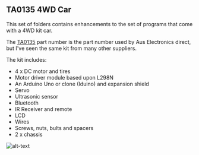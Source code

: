 ## TA0135 4WD Car

This set of folders contains enhancements to the set of programs that come with a 4WD kit car.

The [TA0135](https://www.auselectronicsdirect.com.au/4-wheel-drive-with-ultrasonic-line-tracer-bluetoot) part number is the part
number used by Aus Electronics direct, but I've seen the same kit from many other suppliers.

The kit includes:

* 4 x DC motor and tires
* Motor driver module based upon L298N
* An Arduino Uno or clone (Iduino) and expansion shield
* Servo
* Ultrasonic sensor
* Bluetooth
* IR Receiver and remote
* LCD
* Wires
* Screws, nuts, bults and spacers
* 2 x chassis

![alt-text][carImage]


[carImage]: https://github.com/gm310509/Arduino/master/Arduino/Kits/TA0135-4WD-Car/car.jpg
